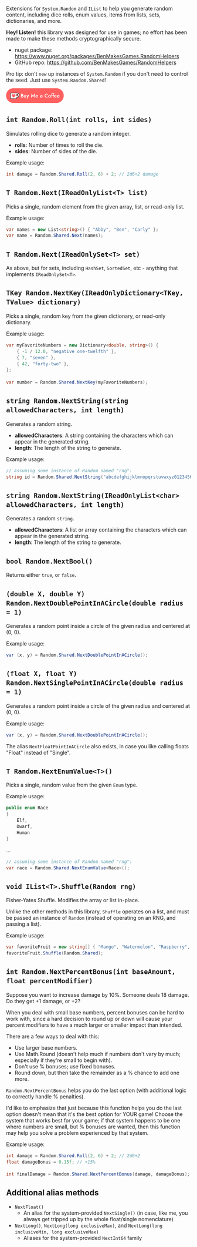 Extensions for `System.Random` and `IList` to help you generate random content, including dice rolls, enum values, items from lists, sets, dictionaries, and more.

**Hey! Listen!** this library was designed for use in games; no effort has been made to make these methods cryptographically secure.

* nuget package: https://www.nuget.org/packages/BenMakesGames.RandomHelpers
* GitHub repo: https://github.com/BenMakesGames/RandomHelpers

Pro tip: don't `new` up instances of `System.Random` if you don't need to control the seed. Just use `System.Random.Shared`!

[![Buy Me a Coffee at ko-fi.com](https://raw.githubusercontent.com/BenMakesGames/AssetsForNuGet/main/buymeacoffee.png)](https://ko-fi.com/A0A12KQ16)

## `int Random.Roll(int rolls, int sides)`

Simulates rolling dice to generate a random integer.

* **rolls**: Number of times to roll the die.
* **sides**: Number of sides of the die.

Example usage:

```c#
int damage = Random.Shared.Roll(2, 6) + 2; // 2d6+2 damage
```

## `T Random.Next(IReadOnlyList<T> list)`

Picks a single, random element from the given array, list, or read-only list.

Example usage:

```c#
var names = new List<string>() { "Abby", "Ben", "Carly" };
var name = Random.Shared.Next(names);
```

## `T Random.Next(IReadOnlySet<T> set)`

As above, but for sets, including `HashSet`, `SortedSet`, etc - anything that implements `IReadOnlySet<T>`.

## `TKey Random.NextKey(IReadOnlyDictionary<TKey, TValue> dictionary)`

Picks a single, random key from the given dictionary, or read-only dictionary.

Example usage:

```c#
var myFavoriteNumbers = new Dictionary<double, string>() {
    { -1 / 12.0, "negative one-twelfth" },
    { 7, "seven" },
    { 42, "forty-two" },
};

var number = Random.Shared.NextKey(myFavoriteNumbers);
```

## `string Random.NextString(string allowedCharacters, int length)`

Generates a random string.

* **allowedCharacters**: A string containing the characters which can appear in the generated string.
* **length**: The length of the string to generate.

Example usage:

```c#
// assuming some instance of Random named "rng":
string id = Random.Shared.NextString("abcdefghijklmnopqrstuvwxyz0123456789", 16);
```

## `string Random.NextString(IReadOnlyList<char> allowedCharacters, int length)`

Generates a random `string`.

* **allowedCharacters**: A list or array containing the characters which can appear in the generated string.
* **length**: The length of the string to generate.

## `bool Random.NextBool()`

Returns either `true`, or `false`.

## `(double X, double Y) Random.NextDoublePointInACircle(double radius = 1)`

Generates a random point inside a circle of the given radius and centered at (0, 0).

Example usage:

```c#
var (x, y) = Random.Shared.NextDoublePointInACircle();
```

## `(float X, float Y) Random.NextSinglePointInACircle(double radius = 1)`

Generates a random point inside a circle of the given radius and centered at (0, 0).

Example usage:

```c#
var (x, y) = Random.Shared.NextDoublePointInACircle();
```

The alias `NextFloatPointInACircle` also exists, in case you like calling floats "Float" instead of "Single".

## `T Random.NextEnumValue<T>()`

Picks a single, random value from the given `Enum` type.

Example usage:

```c#
public enum Race
{
    Elf,
    Dwarf,
    Human
}
```

...

```c#
// assuming some instance of Random named "rng":
var race = Random.Shared.NextEnumValue<Race>();
```

## `void IList<T>.Shuffle(Random rng)`

Fisher-Yates Shuffle. Modifies the array or list in-place.

Unlike the other methods in this library, `Shuffle` operates on a list, and must be passed an instance of `Random` (instead of operating on an RNG, and passing a list).

Example usage:

```c#
var favoriteFruit = new string[] { "Mango", "Watermelon", "Raspberry", "Cantaloupe" };
favoriteFruit.Shuffle(Random.Shared);
```

## `int Random.NextPercentBonus(int baseAmount, float percentModifier)`

Suppose you want to increase damage by 10%. Someone deals 18 damage. Do they get +1 damage, or +2?

When you deal with small base numbers, percent bonuses can be hard to work with, since a hard decision to round up or down will cause your percent modifiers to have a much larger or smaller impact than intended.

There are a few ways to deal with this:

* Use larger base numbers.
* Use Math.Round (doesn't help much if numbers don't vary by much; especially if they're small to begin with).
* Don't use % bonuses; use fixed bonuses.
* Round down, but then take the remainder as a % chance to add one more.

`Random.NextPercentBonus` helps you do the last option (with additional logic to correctly handle % penalties).

I'd like to emphasize that just because this function helps you do the last option doesn't mean that it's the best option for YOUR game! Choose the system that works best for your game; if that system happens to be one where numbers are small, but % bonuses are wanted, then this function may help you solve a problem experienced by that system.

Example usage:

```c#
int damage = Random.Shared.Roll(2, 6) + 2; // 2d6+2
float damageBonus = 0.15f; // +15%

int finalDamage = Random.Shared.NextPercentBonus(damage, damageBonus);
```

## Additional alias methods

* `NextFloat()`
  * An alias for the system-provided `NextSingle()` (in case, like me, you always get tripped up by the whole float/single nomenclature)
* `NextLong()`, `NextLong(long exclusiveMax)`, and `NextLong(long inclusiveMin, long exclusiveMax)`
  * Aliases for the system-provided `NextInt64` family
